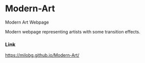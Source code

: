 # Modern-Art
Modern Art Webpage

Modern webpage representing artists with some transition effects.

### Link
https://milobg.github.io/Modern-Art/
